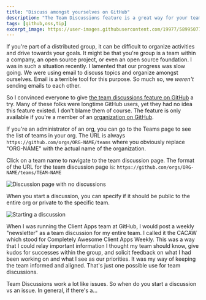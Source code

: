 ```yaml
---
title: "Discuss amongst yourselves on GitHub"
description: "The Team Discussions feature is a great way for your team to have open ended discussions on GitHub without having to leave GitHub."
tags: [github,oss,tip]
excerpt_image: https://user-images.githubusercontent.com/19977/58995077-99bb7c00-87a7-11e9-85b6-4a57270e1c95.png
---
```


If you're part of a distributed group, it can be difficult to organize activities and drive towards your goals. It might be that you're group is a team within a company, an open source project, or even an open source foundation. I was in such a situation recently. I lamented that our progress was slow going. We were using email to discuss topics and organize amongst ourselves. Email is a terrible tool for this purpose. So much so, we _weren't_ sending emails to each other.

So I convinced everyone to give [the team discussions feature on GitHub](https://help.github.com/en/articles/about-team-discussions) a try. Many of these folks were longtime GitHub users, yet they had no idea this feature existed. I don't blame them of course. The feature is only available if you're a member of an [organization on GitHub](https://help.github.com/en/articles/about-organizations).

If you're an administrator of an org, you can go to the Teams page to see the list of teams in your org. The URL is always `https://github.com/orgs/ORG-NAME/teams` where you obviously replace "ORG-NAME" with the actual name of the organization.

Click on a team name to navigate to the team discussion page. The format of the URL for the team discussion page is: `https://github.com/orgs/ORG-NAME/teams/TEAM-NAME`

![Discussion page with no discussions](https://user-images.githubusercontent.com/19977/58995077-99bb7c00-87a7-11e9-85b6-4a57270e1c95.png)

When you start a discussion, you can specify if it should be public to the entire org or private to the specific team.

![Starting a discussion](https://user-images.githubusercontent.com/19977/58995127-cb344780-87a7-11e9-9c0a-cd242bc2f81e.png)

When I was running the Client Apps team at GitHub, I would post a weekly "newsletter" as a team discussion for my entire team. I called it the CACAW which stood for Completely Awesome Client Apps Weekly. This was a way that I could relay important information I thought my team should know, give kudos for successes within the group, and solicit feedback on what I had been working on and what I see as our priorities. It was my way of keeping the team informed and aligned. That's just one possible use for team discussions.

Team Discussions work a lot like issues. So when do you start a discussion vs an issue. In general, if there's a...